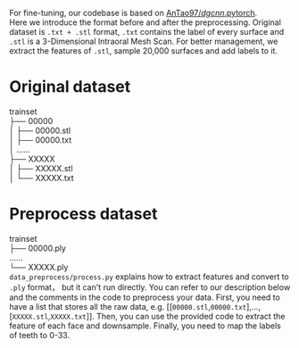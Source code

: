 For fine-tuning, our codebase is based on [AnTao97/*dgcnn*.pytorch](https://github.com/AnTao97/dgcnn.pytorch).  
Here we introduce the format before and after the preprocessing. Original dataset is ``.txt + .stl`` format, ``.txt`` contains the label of every surface and  ``.stl`` is a 3-Dimensional Intraoral Mesh Scan. For better management, we extract the features of ``.stl``, sample 20,000 surfaces and add labels to it. 
# Original dataset  
trainset    
├── 00000     
│   ├── 00000.stl  
│   ├── 00000.txt  
│    ……  
├── XXXXX      
│   ├── XXXXX.stl  
│   └── XXXXX.txt  
# Preprocess dataset  
trainset     
├── 00000.ply    
 ……     
└── XXXXX.ply    
``data_preprocess/process.py`` explains how to extract features and convert to ``.ply`` format， but it can't run directly. You can refer to our description below and the comments in the code to preprocess your data. First, you need to have a list that stores all the raw data, e.g. [[``00000.stl``,``00000.txt``],...,[``XXXXX.stl``,``XXXXX.txt``]]. Then, you can use the provided code to extract the feature of each face and downsample. Finally, you need to map the labels of teeth to 0-33.

